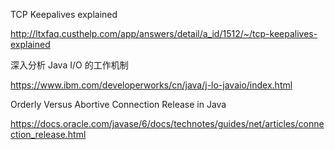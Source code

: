 TCP Keepalives explained

http://ltxfaq.custhelp.com/app/answers/detail/a_id/1512/~/tcp-keepalives-explained


深入分析 Java I/O 的工作机制

https://www.ibm.com/developerworks/cn/java/j-lo-javaio/index.html

Orderly Versus Abortive Connection Release in Java

https://docs.oracle.com/javase/6/docs/technotes/guides/net/articles/connection_release.html